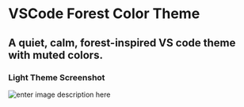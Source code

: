 # VSCode Forest Color Theme

## A quiet, calm, forest-inspired VS code theme with muted colors.

### Light Theme Screenshot

![enter image description here](https://i.imgur.com/QVUCJq1.png)
